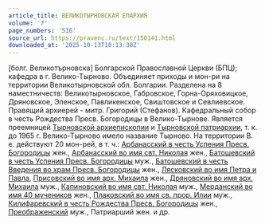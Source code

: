 ```yaml
---
article_title: ВЕЛИКОТЫРНОВСКАЯ ЕПАРХИЯ
volume: '7'
page_numbers: '516'
source_url: https://pravenc.ru/text/150141.html
downloaded_at: '2025-10-13T10:13:38Z'
---
```


[болг. Великотърновска] Болгарской Православной Церкви (БПЦ); кафедра в г. Велико-Тырново. Объединяет приходы и мон-ри на территории Великотырновской обл. Болгарии. Разделена на 8 наместничеств: Великотырновское, Габровское, Горна-Оряховицкое, Дряновское, Эленское, Павликенское, Свиштовское и Севлиевское. Правящий архиерей - митр. Григорий (Стефанов). Кафедральный собор в честь Рождества Пресв. Богородицы в Велико-Тырнове. Является преемницей [Тырновской архиепископии](<https://pravenc.ru/text/Тырновской архиепископии.html>) и [Тырновской патриархии](<https://pravenc.ru/text/Тырновской патриархии.html>), т. к. до 1965 г. Велико-Тырново имело название Тырново. На территории В. е. действуют 20 мон-рей, в т. ч.: [Арбанасский в честь Успения Пресв. Богородицы](<https://pravenc.ru/text/АРБАНАССКИЙ В ЧЕСТЬ УСПЕНИЯ ПРЕСВЯТОЙ БОГОРОДИЦЫ ЖЕНСКИЙ МОНАСТЫРЬ.html>) жен., [Арбанасский во имя свт. Николая](<https://pravenc.ru/text/АРБАНАССКИЙ ВО ИМЯ СВЯТИТЕЛЯ НИКОЛАЯ ЖЕНСКИЙ МОНАСТЫРЬ.html>) жен., [Батошевский в честь Успения Пресв. Богородицы](<https://pravenc.ru/text/БАТОШЕВСКИЙ МУЖСКОЙ МОНАСТЫРЬ В ЧЕСТЬ УСПЕНИЯ ПРЕСВЯТОЙ БОГОРОДИЦЫ.html>) муж., [Батошевский в честь Введения во храм Пресв. Богородицы](<https://pravenc.ru/text/БАТОШЕВСКИЙ ЖЕНСКИЙ МОНАСТЫРЬ В ЧЕСТЬ ВВЕДЕНИЯ ВО ХРАМ ПРЕСВЯТОЙ БОГОРОДИЦЫ.html>) жен., [Лясковский во имя Петра и Павла](<https://pravenc.ru/text/Лясковский во имя Петра и Павла.html>), [Присовский во имя арх. Михаила](<https://pravenc.ru/text/Присовский во имя арх  Михаила.html>) жен., [Дряновский во имя арх. Михаила](<https://pravenc.ru/text/ДРЯНОВСКИЙ ВО ИМЯ СВЯТЫХ АРХАНГЕЛОВ МУЖСКОЙ МОНАСТЫРЬ.html>) муж., [Капиновский во имя свт. Николая](<https://pravenc.ru/text/Капиновский во имя свт  Николая.html>) муж., [Мерданский во имя 40 мучеников](<https://pravenc.ru/text/Мерданский во имя 40 мучеников.html>) жен., [Плаковский во имя св. прор. Илии](<https://pravenc.ru/text/Плаковский во имя св  прор  Илии.html>) муж., [Килифаревский в честь Рождества Пресв. Богородицы](<https://pravenc.ru/text/Килифаревский в честь Рождества Пресв  Богородицы.html>) жен., [Преображенский](https://pravenc.ru/text/Преображенский.html) муж., Патриарший жен. и др.
